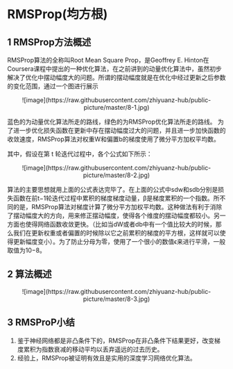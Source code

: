 # RMSProp(均方根)
## 1 RMSProp方法概述
RMSProp算法的全称叫Root Mean Square Prop，是Geoffrey E. Hinton在Coursera课程中提出的一种优化算法，在之前讲到的动量优化算法中，虽然初步解决了优化中摆动幅度大的问题。所谓的摆动幅度就是在优化中经过更新之后参数的变化范围，通过一个图进行展示

<div align=center>
    ![image](https://raw.githubusercontent.com/zhiyuanz-hub/public-picture/master/8-1.jpg)
</div>

蓝色的为动量优化算法所走的路线，绿色的为RMSProp优化算法所走的路线。 为了进一步优化损失函数在更新中存在摆动幅度过大的问题，并且进一步加快函数的收敛速度，RMSProp算法对权重W和偏置b的梯度使用了微分平方加权平均数。

其中，假设在第 t 轮迭代过程中，各个公式如下所示：

<div align=center>
    ![image](https://raw.githubusercontent.com/zhiyuanz-hub/public-picture/master/8-2.jpg)
</div>

算法的主要思想就用上面的公式表达完毕了。在上面的公式中sdw和sdb分别是损失函数在前t−1轮迭代过程中累积的梯度梯度动量，β是梯度累积的一个指数。所不同的是，RMSProp算法对梯度计算了微分平方加权平均数。这种做法有利于消除了摆动幅度大的方向，用来修正摆动幅度，使得各个维度的摆动幅度都较小。另一方面也使得网络函数收敛更快。（比如当dW或者db中有一个值比较大的时候，那么我们在更新权重或者偏置的时候除以它之前累积的梯度的平方根，这样就可以使得更新幅度变小）。为了防止分母为零，使用了一个很小的数值ϵ来进行平滑，一般取值为10−8。

## 2 算法概述
<div align=center>
    ![image](https://raw.githubusercontent.com/zhiyuanz-hub/public-picture/master/8-3.jpg)
</div>

## 3 RMSProP小结
1. 鉴于神经网络都是非凸条件下的，RMSProp在非凸条件下结果更好，改变梯度累积为指数衰减的移动平均以丢弃遥远的过去历史。
2. 经验上，RMSProp被证明有效且是实用的深度学习网络优化算法。
